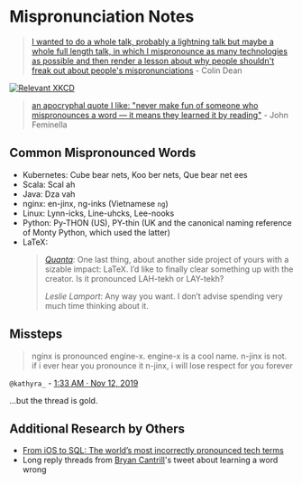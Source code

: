 # Mispronunciation Notes

> [I wanted to do a whole talk, probably a lightning talk but maybe a whole full length talk, in which I mispronounce as many technologies as possible and then render a lesson about why people shouldn't freak out about people's mispronunciations](https://twitter.com/colindean/status/1166122212367245312) - Colin Dean

[![Relevant XKCD](https://imgs.xkcd.com/comics/mispronouncing.png)](https://xkcd.com/148/)

> [an apocryphal quote I like: "never make fun of someone who mispronounces a word — it means they learned it by reading"](https://twitter.com/jxxf/status/1536408689384599557) - John Feminella

## Common Mispronounced Words

* Kubernetes: Cube bear nets, Koo ber nets, Que bear net ees
* Scala: Scal ah
* Java: Dza vah
* nginx: en-jinx, ng-inks (Vietnamese `ng`)
* Linux: Lynn-icks, Line-uhcks, Lee-nooks
* Python: Py-THON (US), PY-thin (UK and the canonical naming reference of Monty Python, which used the latter)
* LaTeX:
    > _[Quanta](https://www.quantamagazine.org/computing-expert-says-programmers-need-more-math-20220517/)_: One last thing, about another side project of yours with a sizable impact: LaTeX. I’d like to finally clear something up with the creator. Is it pronounced LAH-tekh or LAY-tekh?
    >
    > _Leslie Lamport_: Any way you want. I don’t advise spending very much time thinking about it.

## Missteps

> nginx is pronounced engine-x. engine-x is a cool name. n-jinx is not. if i ever hear you pronounce it n-jinx, i will lose respect for you forever

`@kathyra_` - [1:33 AM · Nov 12, 2019](https://twitter.com/kathyra_/status/1194141061108490240)

…but the thread is gold.

## Additional Research by Others

* [From iOS to SQL: The world’s most incorrectly pronounced tech terms](https://arstechnica.com/gadgets/2020/05/eye-oss-vs-eye-oh-ess-judging-the-fiercest-tech-pronunciation-debates/)
* Long reply threads from [Bryan Cantrill](https://twitter.com/bcantrill/status/1536394205622243328)'s tweet about learning a word wrong
